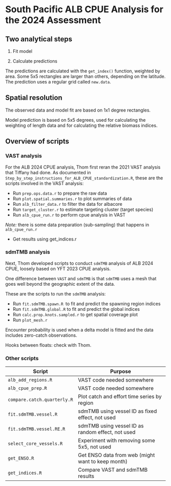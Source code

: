 # South Pacific ALB CPUE Analysis for the 2024 Assessment

## Two analytical steps

1. Fit model

2. Calculate predictions

The predictions are calculated with the `get_index()` function, weighted by
area. Some 5x5 rectangles are larger than others, depending on the latitude. The
prediction uses a regular grid called `new.data`.

## Spatial resolution

The observed data and model fit are based on 1x1 degree rectangles.

Model prediction is based on 5x5 degrees, used for calculating the weighting of
length data and for calculating the relative biomass indices.

## Overview of scripts

### VAST analysis

For the ALB 2024 CPUE analysis, Thom first reran the 2021 VAST analysis that
Tiffany had done. As documented in
`Step_by_step_instructions_for_ALB_CPUE_standardization.R`, these are the
scripts involved in the VAST analysis:

- Run `prep.ops.data.r` to prepare the raw data
- Run `plot.spatial.summaries.r` to plot summaries of data
- Run `alb_filter_data.r` to filter the data for albacore
- Run `target_cluster.r` to estimate targeting cluster (target species)
- Run `alb_cpue_run.r` to perform cpue analysis in VAST

*Note:* there is some data preparation (sub-sampling) that happens in
`alb_cpue_run.r`

- Get results using get_indices.r

### sdmTMB analysis

Next, Thom developed scripts to conduct `sdmTMB` analysis of ALB 2024 CPUE,
loosely based on YFT 2023 CPUE analysis.

One difference between `VAST` and `sdmTMB` is that `sdmTMB` uses a mesh that
goes well beyond the geographic extent of the data.

These are the scripts to run the `sdmTMB` analysis:

- Run `fit.sdmTMB.spawn.R `to fit and predict the spawning region indices
- Run `fit.sdmTMB.global.R` to fit and predict the global indices
- Run `calc.prop.knots.sampled.r` to get spatial coverage plot
- Run `plot_mesh.r`

Encounter probability is used when a delta model is fitted and the data includes
zero-catch observations.

Hooks between floats: check with Thom.

### Other scripts

Script                      | Purpose
--------------------------- | -------------------------------------------------
`alb_add_regions.R`         | VAST code needed somewhere
`alb_cpue_prep.R`           | VAST code needed somewhere
`compare.catch.quarterly.R` | Plot catch and effort time series by region
`fit.sdmTMB.vessel.R`       | sdmTMB using vessel ID as fixed effect, not used
`fit.sdmTMB.vessel.RE.R`    | sdmTMB using vessel ID as random effect, not used
`select_core_vessels.R`     | Experiment with removing some 5x5, not used
`get_ENSO.R`                | Get ENSO data from web (might want to keep month)
`get_indices.R`             | Compare VAST and sdmTMB results
